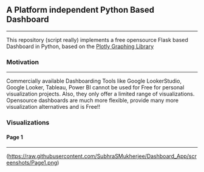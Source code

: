## A Platform independent Python Based Dashboard
---
This repository (script really) implements a free opensource Flask based Dashboard in Python, based on the [Plotly Graphing Library](https://plotly.com/python/)

### Motivation
---
Commercially available Dashboarding Tools like Google LookerStudio, Google Looker, Tableau, Power BI cannot be used for Free for personal visualization projects. Also, they only offer a limited range of visualizations.
Opensource dashboards are much more flexible, provide many more visualization alternatives and is Free!!

### Visualizations
#### Page 1
---
(https://raw.githubusercontent.com/SubhraSMukherjee/Dashboard_App/screenshots/Page1.png)
